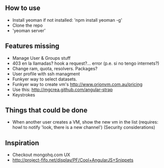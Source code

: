 How to use
----------
- Install yeoman if not installed: 'npm install yeoman -g'
- Clone the repo
- 'yeoman server'

Features missing
-------------
- Manage User & Groups stuff
- 403 en la llamadas? hook a request?... error (p.e. si no tengo internets?)
- Change ram, quota, resolvers. Packages?
- User profile with ssh managment
- Funkyer way to select datasets.
- Funkyer way to create vm's http://www.orionvm.com.au/pricing
- Use this: http://mgcrea.github.com/angular-strap
- Keystrokes

Things that could be done
--------------------------
- When another user creates a VM, show the new vm in the list (requires: howl to notify 'look, there is a new channel')
  (Security considerations)

Inspiration
-----------
- Checkout mongohq.com UX
- http://project-fifo.net/display/PF/Cool+AngularJS+Snippets